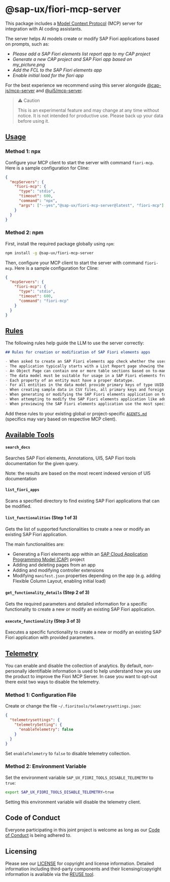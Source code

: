 # @sap-ux/fiori-mcp-server

This package includes a [Model Context Protocol](https://modelcontextprotocol.io/) (MCP) server for integration with AI coding assistants.

The server helps AI models create or modify SAP Fiori applications based on prompts, such as:

- _Please add a SAP Fiori elements list report app to my CAP project_
- _Generate a new CAP project and SAP Fiori app based on my_picture.png_
- _Add the FCL to the SAP Fiori elements app_
- _Enable initial load for the fiori app_

For the best experience we recommend using this server alongside [@cap-js/mcp-server](https://www.npmjs.com/package/@cap-js/mcp-server) and [@ui5/mcp-server](https://www.npmjs.com/package/@ui5/mcp-server).

> ⚠️ Caution
>
> This is an experimental feature and may change at any time without notice.
> It is not intended for productive use.
> Please back up your data before using it.

## [Usage](#usage)

### Method 1: npx

Configure your MCP client to start the server with command `fiori-mcp`. Here is a sample configuration for Cline:
```json
{
  "mcpServers": {
    "fiori-mcp": {
      "type": "stdio",
      "timeout": 600,
      "command": "npx",
      "args": ["--yes","@sap-ux/fiori-mcp-server@latest", "fiori-mcp"]
    }
  }
}
```
### Method 2: npm

First, install the required package globally using `npm`:
```bash
npm install -g @sap-ux/fiori-mcp-server
```
Then, configure your MCP client to start the server with command `fiori-mcp`. Here is a sample configuration for Cline:
```json
{
  "mcpServers": {
    "fiori-mcp": {
      "type": "stdio",
      "timeout": 600,
      "command": "fiori-mcp"
    }
  }
}
```

## [Rules](#rules)

The following rules help guide the LLM to use the server correctly:

```markdown
## Rules for creation or modification of SAP Fiori elements apps

- When asked to create an SAP Fiori elements app check whether the user input can be interpreted as an application organized into one or more pages containing table data or forms, these can be translated into a SAP Fiori elements application, else ask the user for suitable input.
- The application typically starts with a List Report page showing the data of the base entity of the application in a table. Details of a specific table row are shown in the ObjectPage. This first Object Page is therefore based on the base entity of the application.
- An Object Page can contain one or more table sections based on to-many associations of its entity type. The details of a table section row can be shown in an another Object Page based on the associations target entity.
- The data model must be suitable for usage in a SAP Fiori elements frontend application. So there must be one main entity and one or more navigation properties to related entities.
- Each property of an entity must have a proper datatype.
- For all entities in the data model provide primary keys of type UUID.
- When creating sample data in CSV files, all primary keys and foreign keys MUST be in UUID format (e.g., `550e8400-e29b-41d4-a716-446655440001`).
- When generating or modifying the SAP Fiori elements application on top of the CAP service use the Fiori MCP server if available.
- When attempting to modify the SAP Fiori elements application like adding columns you must not use the screen personalization but instead modify the code of the project, before this first check whether an MCP server provides a suitable function.
- When previewing the SAP Fiori elements application use the most specific `npm run watch-*` script for the app in the `package.json`.
```

Add these rules to your existing global or project-specific [`AGENTS.md`](https://agents.md/) (specifics may vary based on respective MCP client).

## [Available Tools](#available-tools)

#### `search_docs`
Searches SAP Fiori elements, Annotations, UI5, SAP Fiori tools documentation for the given query.

Note: the results are based on the most recent indexed version of UI5 documentation

#### `list_fiori_apps`
Scans a specified directory to find existing SAP Fiori applications that can be modified.

#### `list_functionalities` (Step 1 of 3)
Gets the list of supported functionalities to create a new or modify an existing SAP Fiori application.

The main functionalities are:

- Generating a Fiori elements app within an [SAP Cloud Application Programming Model (CAP)](https://cap.cloud.sap/) project
- Adding and deleting pages from an app
- Adding and modifying controller extensions
- Modifying `manifest.json` properties depending on the app (e.g. adding Flexible Column Layout, enabling initial load)

#### `get_functionality_details` (Step 2 of 3)
Gets the required parameters and detailed information for a specific functionality to create a new or modify an existing SAP Fiori application.

#### `execute_functionality` (Step 3 of 3)
Executes a specific functionality to create a new or modify an existing SAP Fiori application with provided parameters.


## [Telemetry](#telemetry)

You can enable and disable the collection of analytics. By default, non-personally identifiable information is used to help understand how you use the product to improve the Fiori MCP Server. In case you want to opt-out there exist two ways to disable the telemetry.

### Method 1: Configuration File

Create or change the file `~/.fioritools/telemetrysettings.json`:

```json
{
  "telemetrysettings": {
    "telemetrySetting": {
      "enableTelemetry": false
    }
  }
}
```

Set `enableTelemetry` to `false` to disable telemetry collection.

### Method 2: Environment Variable

Set the environment variable `SAP_UX_FIORI_TOOLS_DISABLE_TELEMETRY` to `true`:

```bash
export SAP_UX_FIORI_TOOLS_DISABLE_TELEMETRY=true
```

Setting this environment variable will disable the telemetry client.

## Code of Conduct

Everyone participating in this joint project is welcome as long as our [Code of Conduct](https://github.com/SAP/open-ux-tools/blob/main/docs/CODE_OF_CONDUCT.md) is being adhered to.

## Licensing

Please see our [LICENSE](./LICENSE) for copyright and license information. Detailed information including third-party components and their licensing/copyright information is available via the [REUSE tool](https://api.reuse.software/info/github.com/SAP/open-ux-tools).
